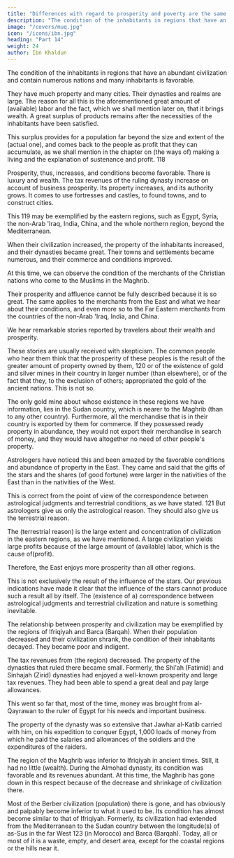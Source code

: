```yaml
---
title: "Differences with regard to prosperity and poverty are the same in countries as in cities"
description: "The condition of the inhabitants in regions that have an abundant civilization and contain numerous nations and many inhabitants is favorable"
image: "/covers/muq.jpg"
icon: "/icons/ibn.jpg"
heading: "Part 14"
weight: 24
author: Ibn Khaldun
---
```



<!-- ## 14. Differences with regard to prosperity and poverty are the same in countries as in cities -->

The condition of the inhabitants in regions that have an abundant civilization and contain numerous nations and many inhabitants is favorable. 

They have much property and many cities. Their dynasties and realms are large. The reason for all this is the aforementioned great amount of (available) labor and the fact, which we shall mention later on, that it brings wealth. A great surplus
of products remains after the necessities of the inhabitants have been satisfied. 

This surplus provides for a population far beyond the size and extent of the (actual one), and comes back to the people as profit that they can accumulate, as we shall mention in the chapter on (the ways of) making a living and the explanation of
sustenance and profit. 118

Prosperity, thus, increases, and conditions become favorable. There is luxury and wealth. The tax revenues of the ruling dynasty increase on account of business prosperity. Its property increases, and its authority grows. It comes to use fortresses and castles, to found towns, and to construct cities.

This 119 may be exemplified by the eastern regions, such as Egypt, Syria, the non-Arab 'Iraq, India, China, and the whole northern region, beyond the Mediterranean. 

When their civilization increased, the property of the inhabitants increased, and their dynasties became great. Their towns and settlements became numerous, and their commerce and conditions improved.

At this time, we can observe the condition of the merchants of the Christian nations who come to the Muslims in the Maghrib. 


Their prosperity and affluence cannot be fully described because it is so great. The same applies to the merchants from the East and what we hear about their conditions, and even more so to the Far Eastern merchants from the countries of the non-Arab 'Iraq, India, and China. 

We hear remarkable stories reported by travelers about their wealth and prosperity.

These stories are usually received with skepticism. The common people who hear them think that the prosperity of these peoples is the result of the greater amount of property owned by them, 120 or of the existence of gold and silver mines in their country in larger number (than elsewhere), or of the fact that they, to the exclusion of others; appropriated the gold of the ancient nations. This is not so. 

The only gold mine about whose existence in these regions we have information, lies in the Sudan country, which is nearer to the Maghrib (than to any other country). Furthermore, all the merchandise that is in their country is exported by them for commerce. If they possessed ready property in abundance, they would not export their merchandise in search of money, and they would have altogether no need of other people's property.

Astrologers have noticed this and been amazed by the favorable conditions and abundance of property in the East. They came and said that the gifts of the stars and the shares (of good fortune) were larger in the nativities of the East than in the nativities of the West. 

This is correct from the point of view of the correspondence between astrological judgments and terrestrial conditions, as we have stated. 121 But astrologers give us only the astrological reason. They should also give us the terrestrial reason. 

The (terrestrial reason) is the large extent and concentration of civilization in the eastern regions, as we have mentioned. A large civilization yields large profits because of the large amount of (available) labor, which is the cause of(profit).

Therefore, the East enjoys more prosperity than all other regions.

This is not exclusively the result of the influence of the stars. Our previous indications have made it clear that the influence of the stars cannot produce such a result all by itself. The (existence of a) correspondence between astrological judgments and terrestrial civilization and nature is something inevitable.

The relationship between prosperity and civilization may be exemplified by the regions of Ifriqiyah and Barca (Barqah). When their population decreased and their civilization shrank, the condition of their inhabitants decayed. They became
poor and indigent. 

The tax revenues from (the region) decreased. The property of the dynasties that ruled there became small. Formerly, the Shi'ah (Fatimid) and Sinhajah (Zirid) dynasties had enjoyed a well-known prosperity and large tax revenues. They had been able to spend a great deal and pay large allowances. 
 
This went so far that, most of the time, money was brought from al-Qayrawan to the ruler of Egypt for his
needs and important business. 

The property of the dynasty was so extensive that Jawhar al-Katib carried with him, on his expedition to conquer Egypt, 1,000 loads of money from which he paid the salaries and allowances of the soldiers and the expenditures of the raiders.<!-- 122 -->

The region of the Maghrib was inferior to Ifriqiyah in ancient times. Still, it had no little (wealth). During the Almohad dynasty, its condition was favorable and its revenues abundant. At this time, the Maghrib has gone down in this respect
because of the decrease and shrinkage of civilization there. 

Most of the Berber civilization (population) there is gone, and has obviously and palpably become inferior to what it used to be. Its condition has almost become similar to that of Ifriqiyah. Formerly, its civilization had extended from the Mediterranean to the Sudan country between the longitude(s) of as-Sus in the far West 123 (in Morocco) and Barca (Barqah). Today, all or most of it is a waste, empty, and desert area, except for the coastal regions or the hills near it.
